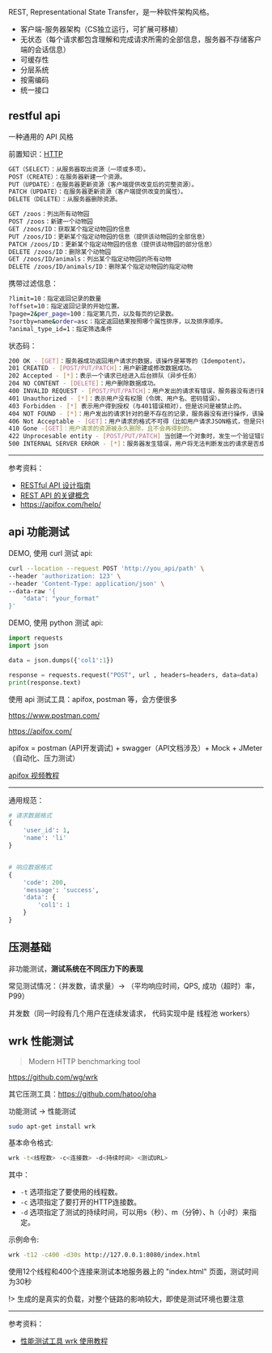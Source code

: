 
REST, Representational State Transfer，是一种软件架构风格。

- 客户端-服务器架构（CS独立运行，可扩展可移植）
- 无状态（每个请求都包含理解和完成请求所需的全部信息，服务器不存储客户端的会话信息）
- 可缓存性
- 分层系统
- 按需编码
- 统一接口

## restful api


一种通用的 API 风格

前置知识：[HTTP](cs/计网/http)


```bash
GET（SELECT）：从服务器取出资源（一项或多项）。
POST（CREATE）：在服务器新建一个资源。
PUT（UPDATE）：在服务器更新资源（客户端提供改变后的完整资源）。
PATCH（UPDATE）：在服务器更新资源（客户端提供改变的属性）。
DELETE（DELETE）：从服务器删除资源。
```


```bash
GET /zoos：列出所有动物园
POST /zoos：新建一个动物园
GET /zoos/ID：获取某个指定动物园的信息
PUT /zoos/ID：更新某个指定动物园的信息（提供该动物园的全部信息）
PATCH /zoos/ID：更新某个指定动物园的信息（提供该动物园的部分信息）
DELETE /zoos/ID：删除某个动物园
GET /zoos/ID/animals：列出某个指定动物园的所有动物
DELETE /zoos/ID/animals/ID：删除某个指定动物园的指定动物
```

携带过滤信息：

```bash
?limit=10：指定返回记录的数量
?offset=10：指定返回记录的开始位置。
?page=2&per_page=100：指定第几页，以及每页的记录数。
?sortby=name&order=asc：指定返回结果按照哪个属性排序，以及排序顺序。
?animal_type_id=1：指定筛选条件
```

状态码：

```bash
200 OK - [GET]：服务器成功返回用户请求的数据，该操作是幂等的（Idempotent）。
201 CREATED - [POST/PUT/PATCH]：用户新建或修改数据成功。
202 Accepted - [*]：表示一个请求已经进入后台排队（异步任务）
204 NO CONTENT - [DELETE]：用户删除数据成功。
400 INVALID REQUEST - [POST/PUT/PATCH]：用户发出的请求有错误，服务器没有进行新建或修改数据的操作，该操作是幂等的。
401 Unauthorized - [*]：表示用户没有权限（令牌、用户名、密码错误）。
403 Forbidden - [*] 表示用户得到授权（与401错误相对），但是访问是被禁止的。
404 NOT FOUND - [*]：用户发出的请求针对的是不存在的记录，服务器没有进行操作，该操作是幂等的。
406 Not Acceptable - [GET]：用户请求的格式不可得（比如用户请求JSON格式，但是只有XML格式）。
410 Gone -[GET]：用户请求的资源被永久删除，且不会再得到的。
422 Unprocesable entity - [POST/PUT/PATCH] 当创建一个对象时，发生一个验证错误。
500 INTERNAL SERVER ERROR - [*]：服务器发生错误，用户将无法判断发出的请求是否成功。
```

--------

参考资料：
- [RESTful API 设计指南](https://www.ruanyifeng.com/blog/2014/05/restful_api.html)
- [REST API 的关键概念](https://mp.weixin.qq.com/s/lRLhXrVN2_-2wVLD4yJ8og)
- https://apifox.com/help/











## api 功能测试

DEMO, 使用 curl 测试 api:

```bash
curl --location --request POST 'http://you_api/path' \
--header 'authorization: 123' \
--header 'Content-Type: application/json' \
--data-raw '{
    "data": "your_format"
}'
```


DEMO, 使用 python 测试 api:

```python
import requests
import json

data = json.dumps({'col1':1})

response = requests.request("POST", url , headers=headers, data=data)
print(response.text)
```





使用 api 测试工具：apifox, postman 等，会方便很多

https://www.postman.com/

https://apifox.com/


apifox = postman (API开发调试) + swagger（API文档涉及）+ Mock + JMeter（自动化、压力测试）


[apifox 视频教程](https://www.bilibili.com/video/BV1ae4y1y7bf/)

-------

通用规范：

```python
# 请求数据格式
{
    'user_id': 1,
    'name': 'li'
}


# 响应数据格式
{
    'code': 200,
    'message': 'success',
    'data': {
        'col1': 1
    }
}

```


## 压测基础

非功能测试，**测试系统在不同压力下的表现**

常见测试情况：（并发数，请求量）-> （平均响应时间，QPS, 成功（超时）率， P99）

并发数（同一时段有几个用户在连续发请求， 代码实现中是 线程池 workers）



## wrk 性能测试

> Modern HTTP benchmarking tool

https://github.com/wg/wrk

其它压测工具：https://github.com/hatoo/oha

功能测试 -> 性能测试

```bash
sudo apt-get install wrk
```


基本命令格式:

```bash
wrk -t<线程数> -c<连接数> -d<持续时间> <测试URL>
```
其中：
- `-t` 选项指定了要使用的线程数。
- `-c` 选项指定了要打开的HTTP连接数。
- `-d` 选项指定了测试的持续时间，可以用s（秒）、m（分钟）、h（小时）来指定。



示例命令:

```bash
wrk -t12 -c400 -d30s http://127.0.0.1:8080/index.html
```

使用12个线程和400个连接来测试本地服务器上的 "index.html" 页面，测试时间为30秒


!> 生成的是真实的负载，对整个链路的影响较大，即使是测试环境也要注意



-------------

参考资料：
- [性能测试工具 wrk 使用教程](https://www.cnblogs.com/quanxiaoha/p/10661650.html)
